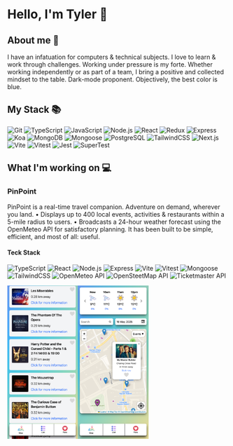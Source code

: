 # Hello, I'm Tyler 👋

## About me 🤔
I have an infatuation for computers & technical subjects. I love to learn & work through challenges. Working under pressure is my forte. Whether working independently or as part of a team, I bring a positive and collected mindset to the table.
Dark-mode proponent. Objectively, the best color is blue.

## My Stack 📚
![Git](https://img.shields.io/badge/-Git-F05032?logo=git&logoColor=white)
![TypeScript](https://img.shields.io/badge/-TypeScript-3178C6?logo=typescript&logoColor=white)
![JavaScript](https://img.shields.io/badge/-JavaScript-F7DF1E?logo=javascript&logoColor=black)
![Node.js](https://img.shields.io/badge/-Node.js-339933?logo=nodedotjs&logoColor=white)
![React](https://img.shields.io/badge/-React-61DAFB?logo=react&logoColor=black)
![Redux](https://img.shields.io/badge/-Redux-764ABC?logo=redux&logoColor=white)
![Express](https://img.shields.io/badge/-Express-000000?logo=express&logoColor=white)
![Koa](https://img.shields.io/badge/-Koa-333333?logo=koa&logoColor=white)
![MongoDB](https://img.shields.io/badge/-MongoDB-47A248?logo=mongodb&logoColor=white)
![Mongoose](https://img.shields.io/badge/-Mongoose-000000?logo=mongoose&logoColor=red)
![PostgreSQL](https://img.shields.io/badge/-PostgreSQL-336791?logo=postgresql&logoColor=white)
![TailwindCSS](https://img.shields.io/badge/-TailwindCSS-06B6D4?logo=tailwindcss&logoColor=white)
![Next.js](https://img.shields.io/badge/-Next.js-000000?logo=nextdotjs&logoColor=white)
![Vite](https://img.shields.io/badge/-Vite-646CFF?logo=vite&logoColor=white)
![Vitest](https://img.shields.io/badge/-Vitest-6E9F18?logo=vitest&logoColor=white)
![Jest](https://img.shields.io/badge/-Jest-C21325?logo=jest&logoColor=white)
![SuperTest](https://img.shields.io/badge/-SuperTest-333333?logoColor=white)

## What I'm working on 💻

### PinPoint

PinPoint is a real-time travel companion. Adventure on demand, wherever you land.
• Displays up to 400 local events, activities & restaurants within a 5-mile radius to users.
• Broadcasts a 24-hour weather forecast using the OpenMeteo API for satisfactory planning.
It has been built to be simple, efficient, and most of all: useful.

#### Teck Stack
![TypeScript](https://img.shields.io/badge/-TypeScript-3178C6?logo=typescript&logoColor=white)
![React](https://img.shields.io/badge/-React-61DAFB?logo=react&logoColor=black)
![Node.js](https://img.shields.io/badge/-Node.js-339933?logo=nodedotjs&logoColor=white)
![Express](https://img.shields.io/badge/-Express-000000?logo=express&logoColor=white)
![Vite](https://img.shields.io/badge/-Vite-646CFF?logo=vite&logoColor=white)
![Vitest](https://img.shields.io/badge/-Vitest-6E9F18?logo=vitest&logoColor=white)
![Mongoose](https://img.shields.io/badge/-Mongoose-000000?logo=mongoose&logoColor=red)
![TailwindCSS](https://img.shields.io/badge/-TailwindCSS-06B6D4?logo=tailwindcss&logoColor=white)
![OpenMeteo API](https://img.shields.io/badge/-OpenMeteo%20API-357cca?logo=accuweather&logoColor=white)
![OpenSteetMap API](https://img.shields.io/badge/-OpenSteetMap%20API-3f8510?logo=openstreetmap&logoColor=white)
![Ticketmaster API](https://img.shields.io/badge/-Ticketmaster%20API-026CDF?logo=ticketmaster&logoColor=white)

<div style="display: flex; flex-direction: row;">
     <img src="./public/pinpoint/fav_list.png" height="350" />
     <img src="./public/pinpoint/pin_view.png" height="350" />
</div>